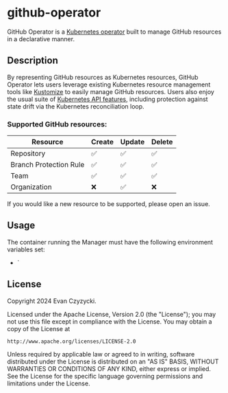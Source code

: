 # github-operator
GitHub Operator is a [Kubernetes operator] built to manage GitHub resources in a declarative manner.

## Description
By representing GitHub resources as Kubernetes resources, GitHub Operator lets users leverage existing Kubernetes resource management tools like [Kustomize] to easily manage GitHub resources. Users also enjoy the usual suite of [Kubernetes API features], including protection against state drift via the Kubernetes reconciliation loop.

### Supported GitHub resources:

| Resource               | Create | Update | Delete |
| ---------------------- | ------ | ------ | ------ |
| Repository             | ✅      | ✅      | ✅      |
| Branch Protection Rule | ✅      | ✅      | ✅      |
| Team                   | ✅      | ✅      | ✅      |
| Organization           | ❌      | ✅      | ❌      |

If you would like a new resource to be supported, please open an issue.

## Usage
The container running the Manager must have the following environment variables set:

- `

## License

Copyright 2024 Evan Czyzycki.

Licensed under the Apache License, Version 2.0 (the "License");
you may not use this file except in compliance with the License.
You may obtain a copy of the License at

    http://www.apache.org/licenses/LICENSE-2.0

Unless required by applicable law or agreed to in writing, software
distributed under the License is distributed on an "AS IS" BASIS,
WITHOUT WARRANTIES OR CONDITIONS OF ANY KIND, either express or implied.
See the License for the specific language governing permissions and
limitations under the License.

[Kubernetes API features]: https://kubernetes.io/docs/concepts/extend-kubernetes/api-extension/custom-resources/#common-features
[Kubernetes operator]: https://kubernetes.io/docs/concepts/extend-kubernetes/operator/
[Kustomize]: https://kubernetes.io/docs/tasks/manage-kubernetes-objects/kustomization/